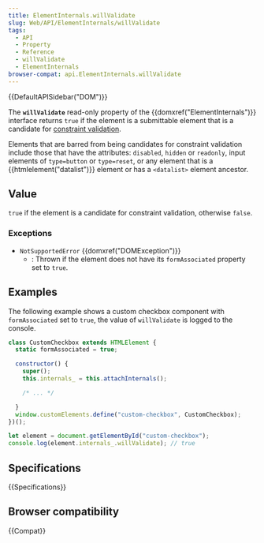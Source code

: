 ```yaml
---
title: ElementInternals.willValidate
slug: Web/API/ElementInternals/willValidate
tags:
  - API
  - Property
  - Reference
  - willValidate
  - ElementInternals
browser-compat: api.ElementInternals.willValidate
---
```

{{DefaultAPISidebar("DOM")}}

The **`willValidate`** read-only property of the {{domxref("ElementInternals")}} interface returns `true` if the element is a submittable element that is a candidate for [constraint validation](/en-US/docs/Web/Guide/HTML/Constraint_validation).

Elements that are barred from being candidates for constraint validation include those that have the attributes: `disabled`, `hidden` or `readonly`, input elements of `type=button` or `type=reset`, or any element that is a {{htmlelement("datalist")}} element or has a `<datalist>` element ancestor.

## Value

`true` if the element is a candidate for constraint validation, otherwise `false`.

### Exceptions

- `NotSupportedError` {{domxref("DOMException")}}
  - : Thrown if the element does not have its `formAssociated` property set to `true`.

## Examples

The following example shows a custom checkbox component with `formAssociated` set to `true`, the value of `willValidate` is logged to the console.

```js
class CustomCheckbox extends HTMLElement {
  static formAssociated = true;

  constructor() {
    super();
    this.internals_ = this.attachInternals();

    /* ... */

  }
  window.customElements.define("custom-checkbox", CustomCheckbox);
})();

let element = document.getElementById("custom-checkbox");
console.log(element.internals_.willValidate); // true
```

## Specifications

{{Specifications}}

## Browser compatibility

{{Compat}}
